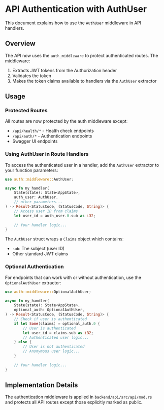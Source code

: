 # API Authentication with AuthUser

This document explains how to use the `AuthUser` middleware in API handlers.

## Overview

The API now uses the `auth_middleware` to protect authenticated routes. The middleware:

1. Extracts JWT tokens from the Authorization header
2. Validates the token
3. Makes the token claims available to handlers via the `AuthUser` extractor

## Usage

### Protected Routes

All routes are now protected by the auth middleware except:
- `/api/health/*` - Health check endpoints
- `/api/auth/*` - Authentication endpoints
- Swagger UI endpoints

### Using AuthUser in Route Handlers

To access the authenticated user in a handler, add the `AuthUser` extractor to your function parameters:

```rust
use auth::middleware::AuthUser;

async fn my_handler(
    State(state): State<AppState>,
    auth_user: AuthUser,
    // other parameters...
) -> Result<StatusCode, (StatusCode, String)> {
    // Access user ID from claims
    let user_id = auth_user.0.sub as i32;
    
    // Your handler logic...
}
```

The `AuthUser` struct wraps a `Claims` object which contains:
- `sub`: The subject (user ID)
- Other standard JWT claims

### Optional Authentication

For endpoints that can work with or without authentication, use the `OptionalAuthUser` extractor:

```rust
use auth::middleware::OptionalAuthUser;

async fn my_handler(
    State(state): State<AppState>,
    optional_auth: OptionalAuthUser,
) -> Result<StatusCode, (StatusCode, String)> {
    // Check if user is authenticated
    if let Some(claims) = optional_auth.0 {
        // User is authenticated
        let user_id = claims.sub as i32;
        // Authenticated user logic...
    } else {
        // User is not authenticated
        // Anonymous user logic...
    }
    
    // Your handler logic...
}
```

## Implementation Details

The authentication middleware is applied in `backend/api/src/api/mod.rs` and protects all API routes except those explicitly marked as public. 